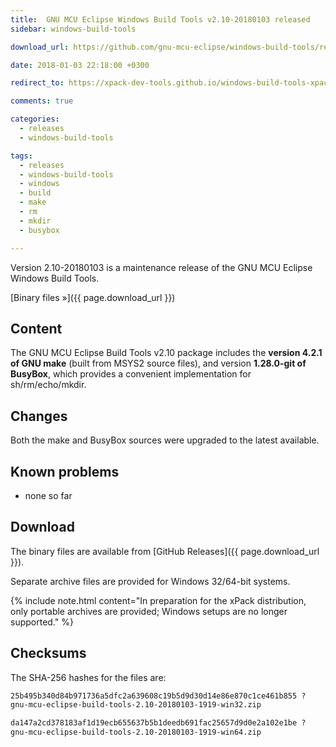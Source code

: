 ```yaml
---
title:  GNU MCU Eclipse Windows Build Tools v2.10-20180103 released
sidebar: windows-build-tools

download_url: https://github.com/gnu-mcu-eclipse/windows-build-tools/releases/tag/v2.10-20180103/

date: 2018-01-03 22:18:00 +0300

redirect_to: https://xpack-dev-tools.github.io/windows-build-tools-xpack/blog/2018/01/03/windows-build-tools-v2-10-20180103-released/

comments: true

categories:
  - releases
  - windows-build-tools

tags:
  - releases
  - windows-build-tools
  - windows
  - build
  - make
  - rm
  - mkdir
  - busybox

---
```


Version 2.10-20180103 is a maintenance release of the GNU MCU Eclipse Windows Build Tools.

[Binary files »]({{ page.download_url }})

## Content

The GNU MCU Eclipse Build Tools v2.10 package includes the **version 4.2.1 of GNU make** (built from MSYS2 source files), and version **1.28.0-git of BusyBox**, which provides a convenient implementation for sh/rm/echo/mkdir.

## Changes

Both the make and BusyBox sources were upgraded to the latest available.

## Known problems

* none so far

## Download

The binary files are available from [GitHub Releases]({{ page.download_url }}).

Separate archive files are provided for Windows 32/64-bit systems.

{% include note.html content="In preparation for the xPack distribution, only portable archives are provided; Windows setups are no longer supported." %}

## Checksums

The SHA-256 hashes for the files are:

```txt
25b495b340d84b971736a5dfc2a639608c19b5d9d30d14e86e870c1ce461b855 ?
gnu-mcu-eclipse-build-tools-2.10-20180103-1919-win32.zip

da147a2cd378183af1d19ecb655637b5b1deedb691fac25657d9d0e2a102e1be ?
gnu-mcu-eclipse-build-tools-2.10-20180103-1919-win64.zip
```
